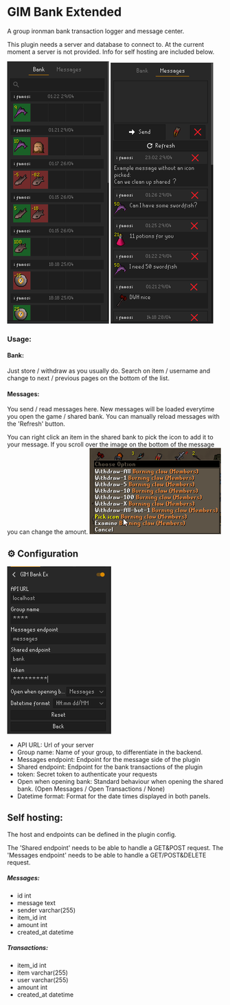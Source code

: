 # GIM Bank Extended
A group ironman bank transaction logger and message center.

This plugin needs a server and database to connect to. At the current moment a server is not provided.
Info for self hosting are included below.

![img_2.png](img_2.png) ![img_1.png](img_1.png)

### Usage:
#### Bank:
Just store / withdraw as you usually do.
Search on item / username and change to next / previous pages on the bottom of the list.
#### Messages:
You send / read messages here.
New messages will be loaded everytime you open the game / shared bank.
You can manually reload messages with the 'Refresh' button.

You can right click an item in the shared bank to pick the icon to add it to your message. If you scroll over the image on the bottom of the message you can change the amount.
![img_3.png](img_3.png)

## ⚙️ Configuration



![img_4.png](img_4.png)

- API URL: Url of your server
- Group name: Name of your group, to differentiate in the backend.
- Messages endpoint: Endpoint for the message side of the plugin
- Shared endpoint: Endpoint for the bank transactions of the plugin
- token: Secret token to authenticate your requests
- Open when opening bank: Standard behaviour when opening the shared bank. (Open Messages / Open Transactions / None)
- Datetime format: Format for the date times displayed in both panels.

##  Self hosting:
The host and endpoints can be defined in the plugin config.

The 'Shared endpoint' needs to be able to handle a GET&POST request.
The 'Messages endpoint' needs to be able to handle a GET/POST&DELETE request.

##### Messages:
- id int   
- message text  
- sender varchar(255)  
- item_id int  
- amount int  
- created_at datetime

##### Transactions:

- item_id int  
- item varchar(255)  
- user varchar(255)  
- amount int  
- created_at datetime